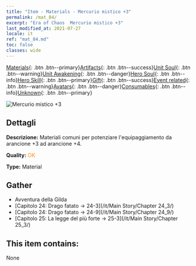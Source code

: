 ```yaml
---
title: "Item - Materials - Mercurio mistico +3"
permalink: /mat_84/
excerpt: "Era of Chaos  Mercurio mistico +3"
last_modified_at: 2021-07-27
locale: it
ref: "mat_84.md"
toc: false
classes: wide
---
```

 [Materials](/ItemsIT/){: .btn .btn--primary}[Artifacts](/ItemsIT/Artifacts/){: .btn .btn--success}[Unit Soul](/ItemsIT/UnitSoul/){: .btn .btn--warning}[Unit Awakening](/ItemsIT/UnitAwakening/){: .btn .btn--danger}[Hero Soul](/ItemsIT/HeroSoul/){: .btn .btn--info}[Hero Skill](/ItemsIT/HeroSkill/){: .btn .btn--primary}[Gift](/ItemsIT/Gift/){: .btn .btn--success}[Event related](/ItemsIT/Events/){: .btn .btn--warning}[Avatars](/ItemsIT/Avatars/){: .btn .btn--danger}[Consumables](/ItemsIT/Consumables/){: .btn .btn--info}[Unknown](/ItemsIT/Unknown/){: .btn .btn--primary}

 ![Mercurio mistico +3](/images/t/i_cailiao_shuiyin3.png)

## Dettagli
 **Descrizione:** Materiali comuni per potenziare l'equipaggiamento da arancione +3 ad arancione +4.

 **Quality:** <span style="color: #FF8C00">OK</span>

 **Type:** Material

## Gather

*    Avventura della Gilda 
*    [Capitolo 24: Drago fatato -> 24-3](/it/Main Story/Chapter 24_3/) 
*    [Capitolo 24: Drago fatato -> 24-9](/it/Main Story/Chapter 24_9/) 
*    [Capitolo 25: La legge del più forte -> 25-3](/it/Main Story/Chapter 25_3/) 

## This item contains:

  None

